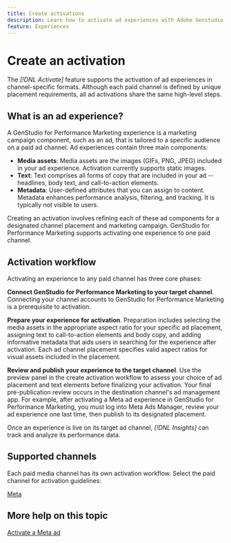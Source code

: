 ```yaml
---
title: Create activations
description: Learn how to activate ad experiences with Adobe Genstudio for Performance Marketing.
feature: Experiences
---
```

# Create an activation

The _[!DNL Activate]_ feature supports the activation of ad experiences in channel-specific formats. Although each paid channel is defined by unique placement requirements, all ad activations share the same high-level steps.

## What is an ad experience?

A GenStudio for Performance Marketing experience is a marketing campaign component, such as an ad, that is tailored to a specific audience on a paid ad channel. Ad experiences contain three main components:

* **Media assets**: Media assets are the images (GIFs, PNG, JPEG) included in your ad experience. Activation currently supports static images.
* **Text**: Text comprises all forms of copy that are included in your ad -- headlines, body text, and call-to-action elements.
* **Metadata**: User-defined attributes that you can assign to content. Metadata enhances performance analysis, filtering, and tracking. It is typically not visible to users. 

Creating an activation involves refining each of these ad components for a designated channel placement and marketing campaign. GenStudio for Performance Marketing supports activating one experience to one paid channel.

## Activation workflow

Activating an experience to any paid channel has three core phases:

**Connect GenStudio for Performance Marketing to your target channel**. Connecting your channel accounts to GenStudio for Performance Marketing is a prerequisite to activation.
 
**Prepare your experience for activation**. Preparation includes selecting the media assets in the appropriate aspect ratio for your specific ad placement, assigning text to call-to-action elements and body copy, and adding informative metadata that aids users in searching for the experience after activation. Each ad channel placement specifies valid aspect ratios for visual assets included in the placement. 

**Review and publish your experience to the target channel**.  Use the preview panel in the create activation workflow to assess your choice of ad placement and text elements before finalizing your activation. Your final pre-publication review occurs in the destination channel's ad management app. For example, after activating a Meta ad experience in GenStudio for Performance Marketing, you must log into Meta Ads Manager, review your ad experience one last time, then publish to its designated placement.

Once an experience is live on its target ad channel, _[!DNL Insights]_ can track and analyze its performance data.

## Supported channels

Each paid media channel has its own activation workflow. Select the paid channel for activation guidelines:

[Meta](activate-meta-ad.md)

## More help on this topic

[Activate a Meta ad](activate-meta-ad.md)

